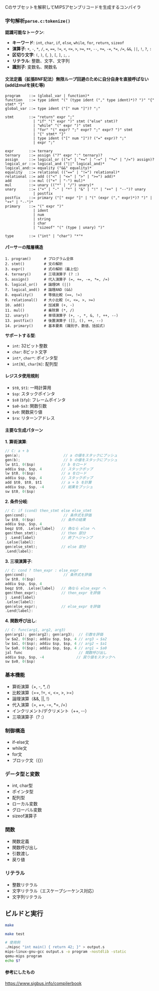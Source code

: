 Cのサブセットを解釈してMIPSアセンブリコードを生成するコンパイラ

### 字句解析`parse.c:tokenize()`

**認識可能なトークン**:
- **キーワード**: `int`, `char`, `if`, `else`, `while`, `for`, `return`, `sizeof`
- **演算子**: `+`, `-`, `*`, `/`, `=`, `==`, `!=`, `<`, `<=`, `>`, `>=`, `++`, `--`, `+=`, `-=`, `*=`, `/=`, `&&`, `||`, `!`, `?`, `:`
- **区切り文字**: `(`, `)`, `{`, `}`, `[`, `]`, `;`, `,`
- **リテラル**: 整数、文字、文字列
- **識別子**: 変数名、関数名

#### 文法定義（拡張BNF記法）無限ループ回避のために自分自身を直接呼ばない(addはmulを挟む等)

```bnf
program    ::= (global_var | function)*
function   ::= type ident "(" (type ident ("," type ident)*)? ")" "{" stmt* "}"
global_var ::= type ident ("[" num "]")? ";"

stmt       ::= "return" expr ";"
             | "if" "(" expr ")" stmt ("else" stmt)?
             | "while" "(" expr ")" stmt  
             | "for" "(" expr? ";" expr? ";" expr? ")" stmt
             | "{" stmt* "}"
             | type ident ("[" num "]")? ("=" expr)? ";"
             | expr ";"

expr       ::= ternary
ternary    ::= assign ("?" expr ":" ternary)?
assign     ::= logical_or (("=" | "+=" | "-=" | "*=" | "/=") assign)?
logical_or ::= logical_and ("||" logical_and)*
logical_and::= equality ("&&" equality)*
equality   ::= relational (("==" | "!=") relational)*
relational ::= add (("<" | "<=" | ">" | ">=") add)*
add        ::= mul (("+" | "-") mul)*
mul        ::= unary (("*" | "/") unary)*
unary      ::= ("+" | "-" | "*" | "&" | "!" | "++" | "--")? unary
             | postfix
postfix    ::= primary ("[" expr "]" | "(" (expr ("," expr)*)? ")" | "++" | "--")*
primary    ::= "(" expr ")"
             | ident
             | num
             | string
             | char
             | "sizeof" "(" (type | unary) ")"

type       ::= ("int" | "char") "*"*
```

#### パーサーの階層構造

```
1. program()      # プログラム全体
2. stmt()         # 文の解析
3. expr()         # 式の解析（最上位）
4. ternary()      # 三項演算子 (? :)
5. assign()       # 代入演算子 (=, +=, -=, *=, /=)  
6. logical_or()   # 論理OR (||)
7. logical_and()  # 論理AND (&&)
8. equality()     # 等価比較 (==, !=)
9. relational()   # 大小比較 (<, <=, >, >=)
10. add()         # 加減算 (+, -)
11. mul()         # 乗除算 (*, /)
12. unary()       # 単項演算子 (+, -, *, &, !, ++, --)
13. postfix()     # 後置演算子 ([], (), ++, --)
14. primary()     # 基本要素 (識別子、数値、括弧式)
```

**サポートする型**:
- `int`: 32ビット整数
- `char`: 8ビット文字
- `int*`, `char*`: ポインタ型
- `int[N]`, `char[N]`: 配列型

#### レジスタ使用規則

- `$t0`, `$t1`: 一時計算用
- `$sp`: スタックポインタ
- `$s8` (`$fp`): フレームポインタ
- `$a0-$a3`: 関数引数
- `$v0`: 関数戻り値
- `$ra`: リターンアドレス

#### 主要な生成パターン

**1. 算術演算**:
```c
// C: a + b
gen(a);                    // a の値をスタックにプッシュ
gen(b);                    // b の値をスタックにプッシュ  
lw $t1, 0($sp)            // b をロード
addiu $sp, $sp, 4         // スタックポップ
lw $t0, 0($sp)            // a をロード
addiu $sp, $sp, 4         // スタックポップ
add $t0, $t0, $t1         // a + b を計算
addiu $sp, $sp, -4        // 結果をプッシュ
sw $t0, 0($sp)
```

**2. 条件分岐**:
```c
// C: if (cond) then_stmt else else_stmt
gen(cond);                 // 条件式を評価
lw $t0, 0($sp)            // 条件の結果
addiu $sp, $sp, 4
beqz $t0, .Lelse{label}   // 偽なら else へ
gen(then_stmt);           // then 部分
j .Lend{label}            // 終了へジャンプ
.Lelse{label}:
gen(else_stmt);           // else 部分  
.Lend{label}:
```

**3. 三項演算子**:
```c
// C: cond ? then_expr : else_expr
gen(cond);                 // 条件式を評価
lw $t0, 0($sp)
addiu $sp, $sp, 4  
beqz $t0, .Lelse{label}   // 偽なら else_expr へ
gen(then_expr);           // then_expr を評価
j .Lend{label}
.Lelse{label}:
gen(else_expr);           // else_expr を評価
.Lend{label}:
```

**4. 関数呼び出し**:
```c
// C: func(arg1, arg2, arg3)
gen(arg1); gen(arg2); gen(arg3);  // 引数を評価
lw $a2, 0($sp); addiu $sp, $sp, 4 // arg3 → $a2
lw $a1, 0($sp); addiu $sp, $sp, 4 // arg2 → $a1  
lw $a0, 0($sp); addiu $sp, $sp, 4 // arg1 → $a0
jal func                          // 関数呼び出し
addiu $sp, $sp, -4               // 戻り値をスタックへ
sw $v0, 0($sp)
```

### 基本機能
-  算術演算（+, -, *, /）
-  比較演算（==, !=, <, <=, >, >=）
-  論理演算（&&, ||, !）
-  代入演算（=, +=, -=, *=, /=）
-  インクリメント/デクリメント（++, --）
-  三項演算子（? :）

### 制御構造
-  if-else文
-  while文
-  for文
-  ブロック文（{}）

### データ型と変数
-  int, char型
-  ポインタ型
-  配列型
-  ローカル変数
-  グローバル変数
-  sizeof演算子

### 関数
-  関数定義
-  関数呼び出し
-  引数渡し
-  戻り値

### リテラル
-  整数リテラル
-  文字リテラル（エスケープシーケンス対応）
-  文字列リテラル

## ビルドと実行

```bash
make

make test

# 使用例
./mipsc "int main() { return 42; }" > output.s
mips-linux-gnu-gcc output.s -o program -nostdlib -static
qemu-mips program
echo $? 
```
#### 参考にしたもの 
https://www.sigbus.info/compilerbook
